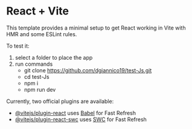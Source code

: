 # React + Vite

This template provides a minimal setup to get React working in Vite with HMR and some ESLint rules.

To test it:
1. select a folder to place the app
2. run commands
    - git clone https://github.com/dgiannico19/test-Js.git
    - cd test-Js
    - npm i
    - npm run dev


Currently, two official plugins are available:

- [@vitejs/plugin-react](https://github.com/vitejs/vite-plugin-react/blob/main/packages/plugin-react/README.md) uses [Babel](https://babeljs.io/) for Fast Refresh
- [@vitejs/plugin-react-swc](https://github.com/vitejs/vite-plugin-react-swc) uses [SWC](https://swc.rs/) for Fast Refresh
